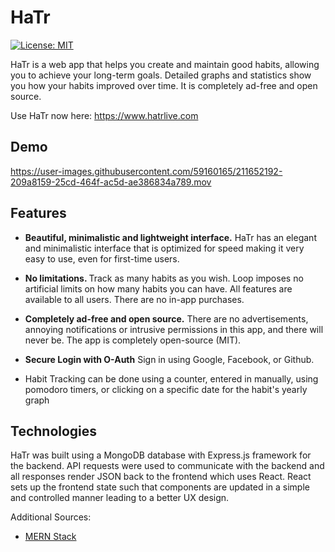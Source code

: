 # HaTr

[![License: MIT](https://img.shields.io/badge/License-MIT-green.svg)](https://hatrlive.com/license)

HaTr is a web app that helps you create and maintain good habits, allowing you to achieve your long-term goals. Detailed graphs and statistics show you how your habits improved over time. It is completely ad-free and open source.

Use HaTr now here: https://www.hatrlive.com

## Demo

https://user-images.githubusercontent.com/59160165/211652192-209a8159-25cd-464f-ac5d-ae386834a789.mov


## Features 
* <b>Beautiful, minimalistic and lightweight interface.</b> HaTr has an elegant and minimalistic interface that is optimized for speed making it very easy to use, even for first-time users. 
* <b>No limitations. </b> Track as many habits as you wish. Loop imposes no artificial limits on how many habits you can have. All features are available to all users. There are no in-app purchases.
* <b>Completely ad-free and open source.</b> There are no advertisements, annoying notifications or intrusive permissions in this app, and there will never be. The app is completely open-source (MIT).
* <b>Secure Login with O-Auth</b> Sign in using Google, Facebook, or Github.  

* Habit Tracking can be done using a counter, entered in manually, using pomodoro timers, or clicking on a specific date for the habit's yearly graph




## Technologies
HaTr was built using a MongoDB database with Express.js framework for the backend.  API requests were used to communicate with the backend and all responses render JSON back to the frontend which uses React.  React sets up the frontend state such that components are updated in a simple and controlled manner leading to a better UX design.  

Additional Sources:
* [MERN Stack](http://mern.io/)
